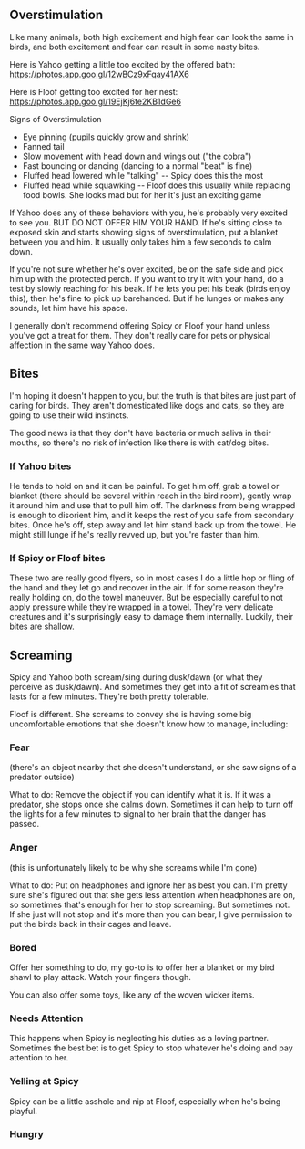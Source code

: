 ## Overstimulation
Like many animals, both high excitement and high fear can look the same in birds, and both excitement and fear can result in some nasty bites.

Here is Yahoo getting a little too excited by the offered bath:
https://photos.app.goo.gl/12wBCz9xFqay41AX6

Here is Floof getting too excited for her nest:
https://photos.app.goo.gl/19EjKj6te2KB1dGe6

Signs of Overstimulation
- Eye pinning (pupils quickly grow and shrink)
- Fanned tail
- Slow movement with head down and wings out ("the cobra")
- Fast bouncing or dancing (dancing to a normal "beat" is fine)
- Fluffed head lowered while "talking" -- Spicy does this the most
- Fluffed head while squawking -- Floof does this usually while replacing food bowls. She looks mad but for her it's just an exciting game


If Yahoo does any of these behaviors with you, he's probably very excited to see you. BUT DO NOT OFFER HIM YOUR HAND. If he's sitting close to exposed skin and starts showing signs of overstimulation, put a blanket between you and him. It usually only takes him a few seconds to calm down.

If you're not sure whether he's over excited, be on the safe side and pick him up with the protected perch. If you want to try it with your hand, do a test by slowly reaching for his beak. If he lets you pet his beak (birds enjoy this), then he's fine to pick up barehanded. But if he lunges or makes any sounds, let him have his space.

I generally don't recommend offering Spicy or Floof your hand unless you've got a treat for them. They don't really care for pets or physical affection in the same way Yahoo does. 

## Bites
I'm hoping it doesn't happen to you, but the truth is that bites are just part of caring for birds. They aren't domesticated like dogs and cats, so they are going to use their wild instincts.

The good news is that they don't have bacteria or much saliva in their mouths, so there's no risk of infection like there is with cat/dog bites. 

### If Yahoo bites
He tends to hold on and it can be painful. To get him off, grab a towel or blanket (there should be several within reach in the bird room), gently wrap it around him and use that to pull him off. The darkness from being wrapped is enough to disorient him, and it keeps the rest of you safe from secondary bites. Once he's off, step away and let him stand back up from the towel. He might still lunge if he's really revved up, but you're faster than him. 

### If Spicy or Floof bites
These two are really good flyers, so in most cases I do a little hop or fling of the hand and they let go and recover in the air. If for some reason they're really holding on, do the towel maneuver. But be especially careful to not apply pressure while they're wrapped in a towel. They're very delicate creatures and it's surprisingly easy to damage them internally. Luckily, their bites are shallow.

## Screaming
Spicy and Yahoo both scream/sing during dusk/dawn (or what they perceive as dusk/dawn). And sometimes they get into a fit of screamies that lasts for a few minutes. They're both pretty tolerable.

Floof is different. She screams to convey she is having some big uncomfortable emotions that she doesn't know how to manage, including:

### Fear
(there's an object nearby that she doesn't understand, or she saw signs of a predator outside)

What to do: Remove the object if you can identify what it is. If it was a predator, she stops once she calms down. Sometimes it can help to turn off the lights for a few minutes to signal to her brain that the danger has passed.

### Anger
(this is unfortunately likely to be why she screams while I'm gone)

What to do: Put on headphones and ignore her as best you can. I'm pretty sure she's figured out that she gets less attention when headphones are on, so sometimes that's enough for her to stop screaming. But sometimes not. If she just will not stop and it's more than you can bear, I give permission to put the birds back in their cages and leave. 

### Bored
Offer her something to do, my go-to is to offer her a blanket or my bird shawl to play attack. Watch your fingers though.

You can also offer some toys, like any of the woven wicker items.

### Needs Attention
This happens when Spicy is neglecting his duties as a loving partner. Sometimes the best bet is to get Spicy to stop whatever he's doing and pay attention to her.

### Yelling at Spicy
Spicy can be a little asshole and nip at Floof, especially when he's being playful. 

### Hungry 
